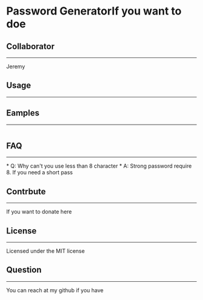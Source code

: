 # Password GeneratorIf you want to doe


## Collaborator
<hr />
Jeremy


## Usage
<hr />



## Eamples
<hr />
<img src="">


## FAQ
<hr />
* Q: Why can't you use less than 8 character
* A: Strong password require 8. If you need a short pass






## Contrbute
<hr />
If you want to donate here 


## License
<hr/>
 Licensed under the MIT license

## Question
<hr />
You can reach at my github if you have






